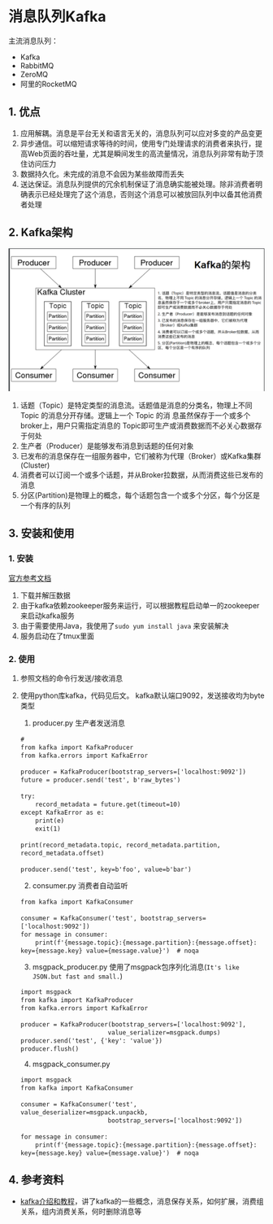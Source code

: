 # 消息队列Kafka

主流消息队列：
- Kafka
- RabbitMQ
- ZeroMQ
- 阿里的RocketMQ

## 1. 优点
1. 应用解耦。消息是平台无关和语言无关的，消息队列可以应对多变的产品变更
2. 异步通信。可以缩短请求等待的时间，使用专门处理请求的消费者来执行，提高Web页面的吞吐量，尤其是瞬间发生的高流量情况，消息队列非常有助于顶住访问压力
3. 数据持久化。未完成的消息不会因为某些故障而丢失
4. 送达保证。消息队列提供的冗余机制保证了消息确实能被处理。除非消费者明确表示已经处理完了这个消息，否则这个消息可以被放回队列中以备其他消费者处理

## 2. Kafka架构
![架构图](/assets/kafka_01.png)
1. 话题（Topic）是特定类型的消息流。话题值是消息的分类名，物理上不同 Topic 的消息分开存储。逻辑上一个 Topic 的消
息虽然保存于一个或多个broker上，用户只需指定消息的 Topic即可生产或消费数据而不必关心数据存于何处
2. 生产者（Producer）是能够发布消息到话题的任何对象
3. 已发布的消息保存在一组服务器中，它们被称为代理（Broker）或Kafka集群(Cluster)
4. 消费者可以订阅一个或多个话题，并从Broker拉数据，从而消费这些已发布的消息
5. 分区(Partition)是物理上的概念，每个话题包含一个或多个分区，每个分区是一个有序的队列

## 3. 安装和使用

### 1. 安装
[官方参考文档](https://kafka.apache.org/quickstart)
1. 下载并解压数据
2. 由于kafka依赖zookeeper服务来运行，可以根据教程启动单一的zookeeper来启动kafka服务
3. 由于需要使用Java，我使用了`sudo yum install java` 来安装解决
4. 服务启动在了tmux里面

### 2. 使用
1. 参照文档的命令行发送/接收消息
2. 使用python库kafka，代码见后文。
    kafka默认端口9092，发送接收均为byte类型
    1. producer.py  生产者发送消息
    ```
    # 
    from kafka import KafkaProducer
    from kafka.errors import KafkaError

    producer = KafkaProducer(bootstrap_servers=['localhost:9092'])
    future = producer.send('test', b'raw_bytes')

    try:
        record_metadata = future.get(timeout=10)
    except KafkaError as e:
        print(e)
        exit(1)

    print(record_metadata.topic, record_metadata.partition, record_metadata.offset)

    producer.send('test', key=b'foo', value=b'bar') 
    ```

    2. consumer.py  消费者自动监听
    ```
    from kafka import KafkaConsumer

    consumer = KafkaConsumer('test', bootstrap_servers=['localhost:9092'])
    for message in consumer:
        print(f'{message.topic}:{message.partition}:{message.offset}: key={message.key} value={message.value}')  # noqa
    ```

    3. msgpack_producer.py  使用了msgpack包序列化消息(`It's like JSON.but fast and small.`)
    ```
    import msgpack
    from kafka import KafkaProducer
    from kafka.errors import KafkaError

    producer = KafkaProducer(bootstrap_servers=['localhost:9092'],
                            value_serializer=msgpack.dumps)
    producer.send('test', {'key': 'value'})
    producer.flush()
    ```

    4. msgpack_consumer.py
    ```
    import msgpack
    from kafka import KafkaConsumer

    consumer = KafkaConsumer('test', value_deserializer=msgpack.unpackb,
                            bootstrap_servers=['localhost:9092'])

    for message in consumer:
        print(f'{message.topic}:{message.partition}:{message.offset}: key={message.key} value={message.value}')  # noqa
    ```


## 4. 参考资料
- [kafka介绍和教程](https://lotabout.me/2018/kafka-introduction/)，讲了kafka的一些概念，消息保存关系，如何扩展，消费组关系，组内消费关系，何时删除消息等